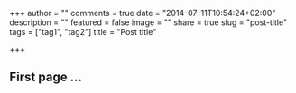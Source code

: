 +++
author = ""
comments = true
date = "2014-07-11T10:54:24+02:00"
description = ""
featured = false
image = ""
share = true
slug = "post-title"
tags = ["tag1", "tag2"]
title = "Post title"

+++
## First page ...